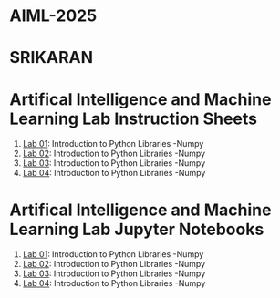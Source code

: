# AIML-2025
# SRIKARAN
# Artifical Intelligence and Machine Learning Lab Instruction Sheets
1.  [ Lab 01](): Introduction to Python Libraries -Numpy
1.  [ Lab 02](): Introduction to Python Libraries -Numpy
1.  [ Lab 03](): Introduction to Python Libraries -Numpy
1.  [ Lab 04](): Introduction to Python Libraries -Numpy


#  Artifical Intelligence and Machine Learning Lab Jupyter Notebooks
1.  [ Lab 01](): Introduction to Python Libraries -Numpy
1.  [ Lab 02](): Introduction to Python Libraries -Numpy
1.  [ Lab 03](): Introduction to Python Libraries -Numpy
1.  [ Lab 04](): Introduction to Python Libraries -Numpy
